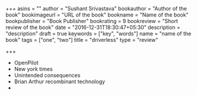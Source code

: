 +++
asins = ""
author = "Sushant Srivastava"
bookauthor = "Author of the book"
bookimageurl = "URL of the book"
bookname = "Name of the book"
bookpublisher = "Book Publisher"
bookrating = 9
bookreview = "Short review of the book"
date = "2016-12-31T18:30:47+05:30"
description = "description"
draft = true
keywords = ["key", "words"]
name = "name of the book"
tags = ["one", "two"]
title = "driverless"
type = "review"

+++

* OpenPilot
* New york times
* Unintended consequences
* Brian Arthur recombinant technology
* 

